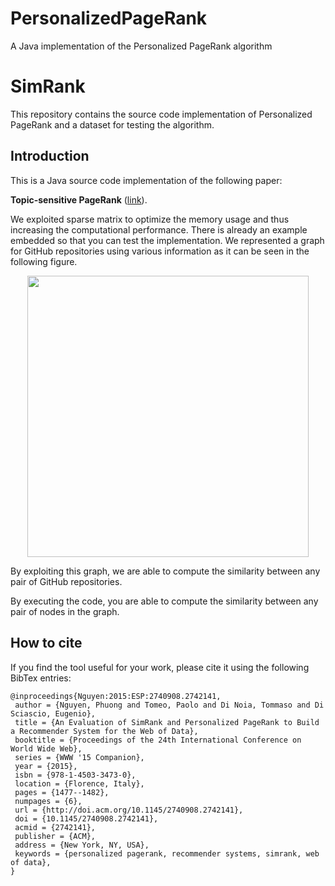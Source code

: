 # PersonalizedPageRank
A Java implementation of the Personalized PageRank algorithm



# SimRank

This repository contains the source code implementation of Personalized PageRank and a dataset for testing the algorithm.


## Introduction


This is a Java source code implementation of the following paper:

**Topic-sensitive PageRank** ([link](http://www-cs-students.stanford.edu/~taherh/papers/topic-sensitive-pagerank.pdf)).

We exploited sparse matrix to optimize the memory usage and thus increasing the computational performance. There is already an example embedded so that you can test the implementation. We represented a graph for GitHub repositories using various information as it can be seen in the following figure.

<p align="center">
<img src="https://github.com/phuongthanhnguyen/SimRank/blob/master/Data/Graph.png" width="450">
</p> 


By exploiting this graph, we are able to compute the similarity between any pair of GitHub repositories.

By executing the code, you are able to compute the similarity between any pair of nodes in the graph.

## How to cite
If you find the tool useful for your work, please cite it using the following BibTex entries:

```
@inproceedings{Nguyen:2015:ESP:2740908.2742141,
 author = {Nguyen, Phuong and Tomeo, Paolo and Di Noia, Tommaso and Di Sciascio, Eugenio},
 title = {An Evaluation of SimRank and Personalized PageRank to Build a Recommender System for the Web of Data},
 booktitle = {Proceedings of the 24th International Conference on World Wide Web},
 series = {WWW '15 Companion},
 year = {2015},
 isbn = {978-1-4503-3473-0},
 location = {Florence, Italy},
 pages = {1477--1482},
 numpages = {6},
 url = {http://doi.acm.org/10.1145/2740908.2742141},
 doi = {10.1145/2740908.2742141},
 acmid = {2742141},
 publisher = {ACM},
 address = {New York, NY, USA},
 keywords = {personalized pagerank, recommender systems, simrank, web of data},
} 
```

